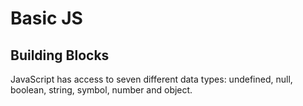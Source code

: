 # Basic JS

## Building Blocks

JavaScript has access to seven different data types: undefined, null, boolean, string, symbol, number and object.
